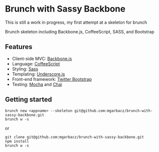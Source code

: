 # Brunch with Sassy Backbone

This is still a work in progress, my first attempt at a skeleton for brunch

Brunch skeleton including Backbone.js, CoffeeScript, SASS, and Bootstrap

## Features
- Client-side MVC: [Backbone.js](http://backbonejs.org/)
- Language: [CoffeeScript](http://coffeescript.org/)
- Styling: [Sass](http://sass-lang.com/)
- Templating: [Underscore.js](http://underscorejs.org/#template)
- Front-end framework: [Twitter Bootstrap](http://twitter.github.com/bootstrap/)
- Testing: [Mocha](http://visionmedia.github.com/mocha/) and [Chai](http://chaijs.com/)

## Getting started
    brunch new <appname> --skeleton git@github.com:mgarbacz/brunch-with-sassy-backbone.git
    brunch w -s

or

    git clone git@github.com:mgarbacz/brunch-with-sassy-backbone.git
    npm install
    brunch w -s
